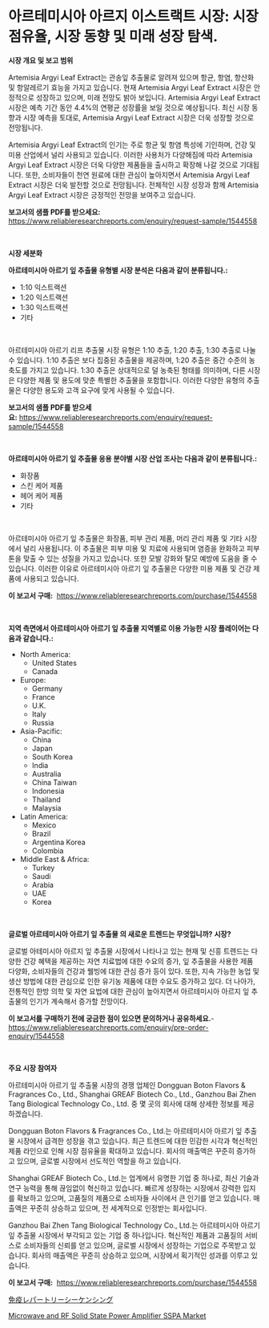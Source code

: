 <p><h1>아르테미시아 아르지 이스트랙트 시장: 시장 점유율, 시장 동향 및 미래 성장 탐색.</h1></p><p><strong>시장 개요 및 보고 범위</strong></p>
<p><p>Artemisia Argyi Leaf Extract는 관송잎 추출물로 알려져 있으며 항균, 항염, 항산화 및 항알레르기 효능을 가지고 있습니다. 현재 Artemisia Argyi Leaf Extract 시장은 안정적으로 성장하고 있으며, 미래 전망도 밝아 보입니다. Artemisia Argyi Leaf Extract 시장은 예측 기간 동안 4.4%의 연평균 성장률을 보일 것으로 예상됩니다. 최신 시장 동향과 시장 예측을 토대로, Artemisia Argyi Leaf Extract 시장은 더욱 성장할 것으로 전망됩니다.</p><p>Artemisia Argyi Leaf Extract의 인기는 주로 항균 및 항염 특성에 기인하며, 건강 및 미용 산업에서 널리 사용되고 있습니다. 이러한 사용처가 다양해짐에 따라 Artemisia Argyi Leaf Extract 시장은 더욱 다양한 제품들을 출시하고 확장해 나갈 것으로 기대됩니다. 또한, 소비자들이 천연 원료에 대한 관심이 높아지면서 Artemisia Argyi Leaf Extract 시장은 더욱 발전할 것으로 전망됩니다. 전체적인 시장 성장과 함께 Artemisia Argyi Leaf Extract 시장은 긍정적인 전망을 보여주고 있습니다.</p></p>
<p><strong>보고서의 샘플 PDF를 받으세요:</strong> <a href="https://www.reliableresearchreports.com/enquiry/request-sample/1544558">https://www.reliableresearchreports.com/enquiry/request-sample/1544558</a></p>
<p>&nbsp;</p>
<p><strong>시장 세분화</strong></p>
<p><strong>아르테미시아 아르기 잎 추출물 유형별 시장 분석은 다음과 같이 분류됩니다.:</strong></p>
<p><ul><li>1:10 익스트랙션</li><li>1:20 익스트랙션</li><li>1:30 익스트랙션</li><li>기타</li></ul></p>
<p>&nbsp;</p>
<p><p>아르테미시아 아르기 리프 추출물 시장 유형은 1:10 추출, 1:20 추출, 1:30 추출로 나눌 수 있습니다. 1:10 추출은 보다 집중된 추출물을 제공하며, 1:20 추출은 중간 수준의 농축도를 가지고 있습니다. 1:30 추출은 상대적으로 덜 농축된 형태를 의미하며, 다른 시장은 다양한 제품 및 용도에 맞춘 특별한 추출물을 포함합니다. 이러한 다양한 유형의 추출물은 다양한 용도와 고객 요구에 맞게 사용될 수 있습니다.</p></p>
<p><strong>보고서의 샘플 PDF를 받으세요:</strong>&nbsp;<a href="https://www.reliableresearchreports.com/enquiry/request-sample/1544558">https://www.reliableresearchreports.com/enquiry/request-sample/1544558</a></p>
<p>&nbsp;</p>
<p><strong> 아르테미시아 아르기 잎 추출물 응용 분야별 시장 산업 조사는 다음과 같이 분류됩니다.:</strong></p>
<p><ul><li>화장품</li><li>스킨 케어 제품</li><li>헤어 케어 제품</li><li>기타</li></ul></p>
<p>&nbsp;</p>
<p><p>아르테미시아 아르기 잎 추출물은 화장품, 피부 관리 제품, 머리 관리 제품 및 기타 시장에서 널리 사용됩니다. 이 추출물은 피부 미용 및 치료에 사용되며 염증을 완화하고 피부 톤을 맞출 수 있는 성질을 가지고 있습니다. 또한 모발 강화와 탈모 예방에 도움을 줄 수 있습니다. 이러한 이유로 아르테미시아 아르기 잎 추출물은 다양한 미용 제품 및 건강 제품에 사용되고 있습니다.</p></p>
<p><strong>이 보고서 구매:</strong>&nbsp; <a href="https://www.reliableresearchreports.com/purchase/1544558">https://www.reliableresearchreports.com/purchase/1544558</a></p>
<p>&nbsp;</p>
<p><strong>지역 측면에서 아르테미시아 아르기 잎 추출물 지역별로 이용 가능한 시장 플레이어는 다음과 같습니다.:</strong></p>
<p><ul>
    <li>
        North America:
        <ul>
            <li>United States</li>
            <li>Canada</li>
        </ul>
    </li>
    <li>
        Europe:
        <ul>
            <li>Germany</li>
            <li>France</li>
            <li>U.K.</li>
            <li>Italy</li>
            <li>Russia</li>
        </ul>
    </li>
    <li>
        Asia-Pacific:
        <ul>
            <li>China</li>
            <li>Japan</li>
            <li>South Korea</li>
            <li>India</li>
            <li>Australia</li>
            <li>China Taiwan</li>
            <li>Indonesia</li>
            <li>Thailand</li>
            <li>Malaysia</li>
        </ul>
    </li>
    <li>
        Latin America:
        <ul>
            <li>Mexico</li>
            <li>Brazil</li>
            <li>Argentina Korea</li>
            <li>Colombia</li>
        </ul>
    </li>
    <li>
        Middle East & Africa:
        <ul>
            <li>Turkey</li>
            <li>Saudi</li>
            <li>Arabia</li>
            <li>UAE</li>
            <li>Korea</li>
        </ul>
    </li>
    </ul></p>
<p>&nbsp;</p>
<p><strong>글로벌 아르테미시아 아르기 잎 추출물 의 새로운 트렌드는 무엇입니까? 시장?</strong></p>
<p><p>글로벌 아테미시아 아르지 잎 추출물 시장에서 나타나고 있는 현재 및 신흥 트렌드는 다양한 건강 혜택을 제공하는 자연 치료법에 대한 수요의 증가, 잎 추출물을 사용한 제품 다양화, 소비자들의 건강과 웰빙에 대한 관심 증가 등이 있다. 또한, 지속 가능한 농업 및 생산 방법에 대한 관심으로 인한 유기농 제품에 대한 수요도 증가하고 있다. 더 나아가, 전통적인 한방 의학 및 자연 요법에 대한 관심이 높아지면서 아르테미시아 아르지 잎 추출물의 인기가 계속해서 증가할 전망이다.</p></p>
<p><strong>이 보고서를 구매하기 전에 궁금한 점이 있으면 문의하거나 공유하세요.</strong>- <a href="https://www.reliableresearchreports.com/enquiry/pre-order-enquiry/1544558">https://www.reliableresearchreports.com/enquiry/pre-order-enquiry/1544558</a></p>
<p>&nbsp;</p>
<p><strong>주요 시장 참여자</strong></p>
<p><p>아르테미시아 아르기 잎 추출물 시장의 경쟁 업체인 Dongguan Boton Flavors & Fragrances Co., Ltd., Shanghai GREAF Biotech Co., Ltd., Ganzhou Bai Zhen Tang Biological Technology Co., Ltd. 중 몇 곳의 회사에 대해 상세한 정보를 제공하겠습니다. </p><p>Dongguan Boton Flavors & Fragrances Co., Ltd.는 아르테미시아 아르기 잎 추출물 시장에서 급격한 성장을 겪고 있습니다. 최근 트렌드에 대한 민감한 시각과 혁신적인 제품 라인으로 인해 시장 점유율을 확대하고 있습니다. 회사의 매출액은 꾸준히 증가하고 있으며, 글로벌 시장에서 선도적인 역할을 하고 있습니다.</p><p>Shanghai GREAF Biotech Co., Ltd.는 업계에서 유명한 기업 중 하나로, 최신 기술과 연구 능력을 통해 끊임없이 혁신하고 있습니다. 빠르게 성장하는 시장에서 강력한 입지를 확보하고 있으며, 고품질의 제품으로 소비자들 사이에서 큰 인기를 얻고 있습니다. 매출액은 꾸준히 상승하고 있으며, 전 세계적으로 인정받는 회사입니다.</p><p>Ganzhou Bai Zhen Tang Biological Technology Co., Ltd.는 아르테미시아 아르기 잎 추출물 시장에서 부각되고 있는 기업 중 하나입니다. 혁신적인 제품과 고품질의 서비스로 소비자들의 신뢰를 얻고 있으며, 글로벌 시장에서 성장하는 기업으로 주목받고 있습니다. 회사의 매출액은 꾸준히 상승하고 있으며, 시장에서 획기적인 성과를 이루고 있습니다.</p></p>
<p><strong>이 보고서 구매:</strong>&nbsp;&nbsp;<a href="https://www.reliableresearchreports.com/purchase/1544558">https://www.reliableresearchreports.com/purchase/1544558</a></p>
<p><p><a href="https://github.com/xemfu2379520/Market-Research-Report-List-1/blob/main/377730914432.md">免疫レパートリーシーケンシング</a></p><p><a href="https://github.com/ChiragRP21/Market-Research-Report-List-4/blob/main/microwave-and-rf-solid-state-power-amplifier-sspa-market.md">Microwave and RF Solid State Power Amplifier SSPA Market</a></p></p>

